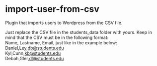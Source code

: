 # import-user-from-csv
Plugin that imports users to Wordpress from the CSV file.

Just replace the CSV file in the students_data folder with yours. Keep in mind that the CSV must be in the following format: 
<br>Name, Lastname, Email, just like in the example below:
<br>Daniel,Ley,db@students.edu
<br>Kyl,Cunn,kb@students.edu
<br>Debah,Gler,dl@students.edu


